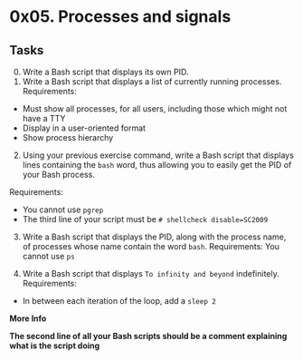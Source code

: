 # 0x05. Processes and signals
## Tasks

0. Write a Bash script that displays its own PID.
1. Write a Bash script that displays a list of currently running processes.
Requirements:
- Must show all processes, for all users, including those which might not have a TTY
- Display in a user-oriented format
- Show process hierarchy

2. Using your previous exercise command, write a Bash script that displays lines containing the `bash` word, thus allowing you to easily get the PID of your Bash process.

Requirements:

- You cannot use `pgrep`
- The third line of your script must be `# shellcheck disable=SC2009`

3. Write a Bash script that displays the PID, along with the process name, of processes whose name contain the word `bash`. Requirements:
You cannot use `ps`

4. Write a Bash script that displays `To infinity and beyond` indefinitely.
Requirements:

- In between each iteration of the loop, add a `sleep 2`

**More Info**

**The second line of all your Bash scripts should be a comment explaining what is the script doing**
